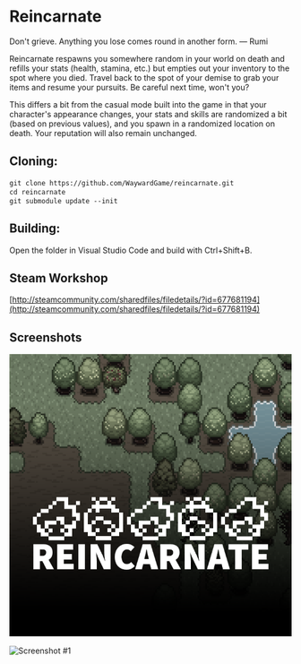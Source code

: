 # Reincarnate
Don't grieve. Anything you lose comes round in another form. ― Rumi 

Reincarnate respawns you somewhere random in your world on death and refills your stats (health, stamina, etc.) but empties out your inventory to the spot where you died. Travel back to the spot of your demise to grab your items and resume your pursuits. Be careful next time, won't you?

This differs a bit from the casual mode built into the game in that your character's appearance changes, your stats and skills are randomized a bit (based on previous values), and you spawn in a randomized location on death. Your reputation will also remain unchanged.

## Cloning:
```
git clone https://github.com/WaywardGame/reincarnate.git
cd reincarnate
git submodule update --init
```

## Building:
Open the folder in Visual Studio Code and build with Ctrl+Shift+B.

## Steam Workshop
[http://steamcommunity.com/sharedfiles/filedetails/?id=677681194](http://steamcommunity.com/sharedfiles/filedetails/?id=677681194)

## Screenshots
![Reincarnate](https://raw.githubusercontent.com/WaywardGame/reincarnate/master/mod.png "Reincarnate")

![Screenshot #1](https://steamuserimages-a.akamaihd.net/ugc/939433370341329542/AA99C00466E19286080D78D278B7BCE19E8FFCB9/ "Screenshot #1")
